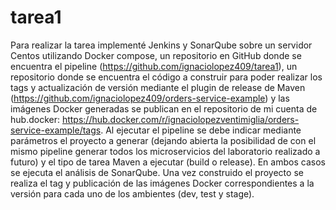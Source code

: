 # tarea1
Para realizar la tarea implementé Jenkins y SonarQube sobre un servidor Centos utilizando Docker compose, un repositorio en GitHub donde se encuentra el pipeline (https://github.com/ignaciolopez409/tarea1), un repositorio donde se encuentra el código a construir para poder realizar los tags y actualización de versión mediante el plugin de release de Maven (https://github.com/ignaciolopez409/orders-service-example) y las imágenes Docker generadas se publican en el repositorio de mi cuenta de hub.docker: https://hub.docker.com/r/ignaciolopezventimiglia/orders-service-example/tags.
Al ejecutar el pipeline se debe indicar mediante parámetros el proyecto a generar (dejando abierta la posibilidad de con el mismo pipeline generar todos los microservicios del laboratorio realizado a futuro) y el tipo de tarea Maven a ejecutar (build o release). En ambos casos se ejecuta el análisis de SonarQube. Una vez construido el proyecto se realiza el tag y publicación de las imágenes Docker correspondientes a la versión para cada uno de los ambientes (dev, test y stage).

